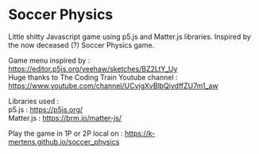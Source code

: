 # Soccer Physics
Little shitty Javascript game using p5.js and Matter.js libraries.
Inspired by the now deceased (?) Soccer Physics game.

Game menu inspired by : https://editor.p5js.org/yeehaw/sketches/BZ2LtY_Uy  
Huge thanks to The Coding Train Youtube channel : https://www.youtube.com/channel/UCvjgXvBlbQiydffZU7m1_aw

Libraries used :  
p5.js : https://p5js.org/  
Matter.js : https://brm.io/matter-js/

Play the game in 1P or 2P local on : https://k-mertens.github.io/soccer_physics
